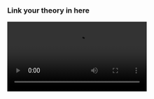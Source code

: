 ### Link your theory in here
<video width="320" controls mute>
  <source src="./images/bomb calorometer mp4.mp4" type="video/mp4">
</video>